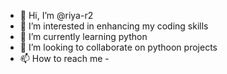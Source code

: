 - 👋 Hi, I’m @riya-r2
- 👀 I’m interested in enhancing my coding skills
- 🌱 I’m currently learning python
- 💞️ I’m looking to collaborate on pythoon projects
- 📫 How to reach me - 

<!---
riya-r2/riya-r2 is a ✨ special ✨ repository because its `README.md` (this file) appears on your GitHub profile.
You can click the Preview link to take a look at your changes.
--->
